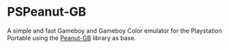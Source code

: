 # PSPeanut-GB

A simple and fast Gameboy and Gameboy Color emulator for the Playstation Portable using the [Peanut-GB]() library as base.
